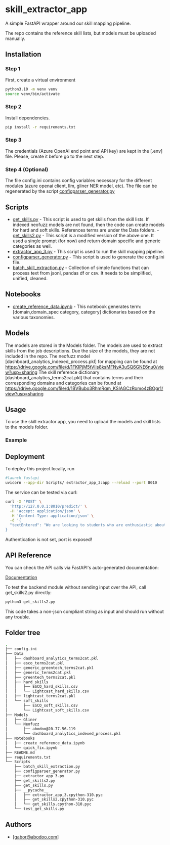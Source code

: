 
# skill_extractor_app

A simple FastAPI wrapper around our skill mapping pipeline.

The repo contains the reference skill lists, but models must be uploaded manually.
## Installation

### Step 1
First, create a virtual environment 

```bash
python3.10 -m venv venv
source venv/bin/activate
```
### Step 2 
Install dependencies.

```bash
pip install -r requirements.txt
```
### Step 3
The credentials (Azure OpenAI end point and API key) are kept in the [.env] file. Please, create it before go to the next step.

### Step 4 (Optional)
The file config.ini contains config variables necessary for the different modules (azure openai client, llm, gliner NER model, etc). The file can be regenerated by the script [configparser_generator.py](Scripts//configparser_generator.py)



## Scripts

- [get_skills.py](Scripts//get_skills.py) - This script is used to get skills from the skill lists. If indexed neofuzz models are not found, then the code can create models for hard and soft skills. References terms are under the Data folders.
-[get_skills2.py](Scripts//get_skill2s.py) - This script is a modified version of the above one. It used a single prompt (for now) and return domain specific and generic categories as well. 
- [extractor_app_3.py](Scripts//extractor_app_3.py) - This script is used to run the skill mapping pipeline.
- [configparser_generator.py](Scripts//configparser_generator.py) - This script is used to generate the config.ini file.
- [batch_skill_extraction.py](Scripts//batch_skill_extraction.py) - Collection of simple functions that can process text from jsonl, pandas df or csv. It needs to be simplified, unified, cleaned. 

## Notebooks

- [create_reference_data.ipynb](Notebooks//create_reference_data.ipynb) - This notebook generates term:[domain,domain_spec category, category] dictionaries based on the various taxonomies.

## Models

The models are stored in the Models folder. The models are used to extract skills from the job descriptions.
Due the size of the models, they are not included in the repo. The neofuzz model [dashboard_analytics_indexed_process.pkl] for mapping can be found at https://drive.google.com/file/d/1FKIPjM5tVIis8ksMFNyA3uSQ6GNE6nu0/view?usp=sharing
The skill reference dictionary [dashboard_analytics_terms2cat.pkl] that contains terms and their corresponding domains and categories can be found at https://drive.google.com/file/d/1BVBubo3RhmRqm_KSIAGCzRomo4zBOgr1/view?usp=sharing

## Usage

To use the skill extractor app, you need to upload the models and skill lists to the models folder.

### Example


## Deployment

To deploy this project locally, run

```bash
#launch fastapi
uvicorn --app-dir Scripts/ extractor_app_3:app --reload --port 8010
```

The service can be tested via curl:

```bash
curl -X 'POST' \
  'http://127.0.0.1:8010/predict/' \
  -H 'accept: application/json' \
  -H 'Content-Type: application/json' \
  -d '{
  "textEntered": "We are looking to students who are enthusiastic about driving a sustainable, net-zero future, with a focus on developing strategies to reduce carbon emissions and optimize operational energy consumption of infrastructure, encompassing its construction, utilization and end of life phases, through effective carbon management and decarbonisation plans.Conduct research and analysis on carbon emissions inventories, reduction strategies, and regulatory requirements. Managing own workload to meet project deadlines.Reviewing project details and developing targets for sustainability.Reviewing documentation provided by project teams, assess this against the project’s targets and provide feedback or follow-up. Communicating sustainability requirements to internal and external team members. Producing reports providing advice and guidance to clients and project teams. Attending site visits to review progress against sustainability targets. Collaborate with multidisciplinary teams to develop carbon reduction targets and action plans for clients across different sectors.Strong academic background with coursework or experience in carbon accounting, greenhouse gas emissions, or related fields. A passion for innovation and problem solving. Humility, self-motivation and enthusiasm. Excellent communication, presentation and writing skills. An understanding of the construction industry and built environment."
}
```



Authentication is not set, port is exposed! 

## API Reference

You can check the API calls via FastAPI's auto-generated documentation:

[Documentation](http://127.0.0.1:8010/docs)


To test the backend module without sending input over the API, call get_skills2.py directly:

```bash
python3 get_skills2.py
```
  
This code takes a non-json compliant string as input and should run without any trouble. 

## Folder tree

```bash
.
├── config.ini
├── Data
│   ├── dashboard_analytics_terms2cat.pkl
│   ├── esco_terms2cat.pkl
│   ├── generic_greentech_terms2cat.pkl
│   ├── generic_terms2cat.pkl
│   ├── greentech_terms2cat.pkl
│   ├── hard_skills
│   │   ├── ESCO_hard_skills.csv
│   │   └── Lightcast_hard_skills.csv
│   ├── lightcast_terms2cat.pkl
│   └── soft_skills
│       ├── ESCO_soft_skills.csv
│       └── Lightcast_soft_skills.csv
├── Models
│   ├── Gliner
│   └── Neofuzz
│       ├── abodoo@20.77.56.119
│       └── dashboard_analytics_indexed_process.pkl
├── Notebooks
│   ├── create_reference_data.ipynb
│   └── quick_fix.ipynb
├── README.md
├── requirements.txt
└── Scripts
    ├── batch_skill_extraction.py
    ├── configparser_generator.py
    ├── extractor_app_3.py
    ├── get_skills2.py
    ├── get_skills.py
    ├── __pycache__
    │   ├── extractor_app_3.cpython-310.pyc
    │   ├── get_skills2.cpython-310.pyc
    │   └── get_skills.cpython-310.pyc
    └── test_get_skills.py

```

## Authors

- [gabor@abodoo.com]

